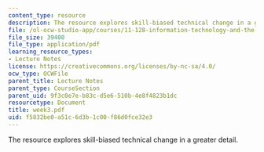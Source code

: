```yaml
---
content_type: resource
description: The resource explores skill-biased technical change in a greater detail.
file: /ol-ocw-studio-app/courses/11-128-information-technology-and-the-labor-market-spring-2005/f5832be0a51c6d3b1c00f86d0fce32e3_week3.pdf
file_size: 39400
file_type: application/pdf
learning_resource_types:
- Lecture Notes
license: https://creativecommons.org/licenses/by-nc-sa/4.0/
ocw_type: OCWFile
parent_title: Lecture Notes
parent_type: CourseSection
parent_uid: 9f3c0e7e-b83c-d5e6-510b-4e8f4823b1dc
resourcetype: Document
title: week3.pdf
uid: f5832be0-a51c-6d3b-1c00-f86d0fce32e3
---
```

The resource explores skill-biased technical change in a greater detail.